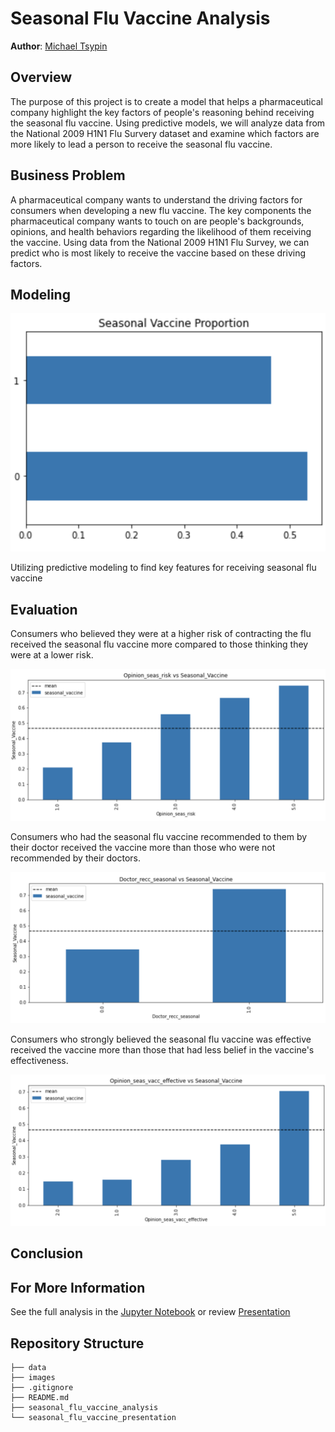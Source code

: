 # Seasonal Flu Vaccine Analysis

**Author**: [Michael Tsypin](email:mtsypin9@yahoo.com)

## Overview

The purpose of this project is to create a model that helps a pharmaceutical company highlight the key factors of people's reasoning behind receiving the seasonal flu vaccine. Using predictive models, we will analyze data from the National 2009 H1N1 Flu Survery dataset and examine which factors are more likely to lead a person to receive the seasonal flu vaccine.

## Business Problem

A pharmaceutical company wants to understand the driving factors for consumers when developing a new flu vaccine. The key components the pharmaceutical company wants to touch on are people's backgrounds, opinions, and health behaviors regarding the likelihood of them receiving the vaccine. Using data from the National 2009 H1N1 Flu Survey, we can predict who is most likely to receive the vaccine based on these driving factors.

## Modeling

![seasonal vaccine proportion](images/seasonal_vaccine_proportion.png)

Utilizing predictive modeling to find key features for receiving seasonal flu vaccine

## Evaluation

Consumers who believed they were at a higher risk of contracting the flu received the seasonal flu vaccine more compared to those thinking they were at a lower risk.

![opinion seas risk](images/opinion_seas_risk.png)

Consumers who had the seasonal flu vaccine recommended to them by their doctor received the vaccine more than those who were not recommended by their doctors.

![doctor recc seasonal](images/doctor_recc_seasonal.png)

Consumers who strongly believed the seasonal flu vaccine was effective received the vaccine more than those that had less belief in the vaccine's effectiveness.

![opinion seas vacc effective](images/opinion_seas_vacc_effective.png)

## Conclusion



## For More Information

See the full analysis in the [Jupyter Notebook](home_renovation_analysis.ipynb) or review [Presentation](home_renovation_presentation.pdf)

## Repository Structure

```
├── data
├── images
├── .gitignore
├── README.md
├── seasonal_flu_vaccine_analysis
└── seasonal_flu_vaccine_presentation
```
